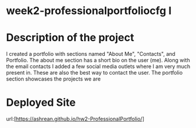 # week2-professionalportfoliocfg  l

# Description of the project

I created a portfolio with sections named "About Me", "Contacts", and Portfolio. The about me section has a short bio on the user (me). Along with the email contacts I added a few social media outlets where I am very much present in. These are also the best way to contact the user. The portfolio section showcases the projects we are

# Deployed Site

url:[https://ashrean.github.io/hw2-ProfessionalPortfolio/]

#
